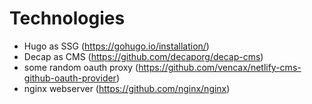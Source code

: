 # Technologies
- Hugo as SSG (https://gohugo.io/installation/)
- Decap as CMS (https://github.com/decaporg/decap-cms)
- some random oauth proxy (https://github.com/vencax/netlify-cms-github-oauth-provider)
- nginx webserver (https://github.com/nginx/nginx)
